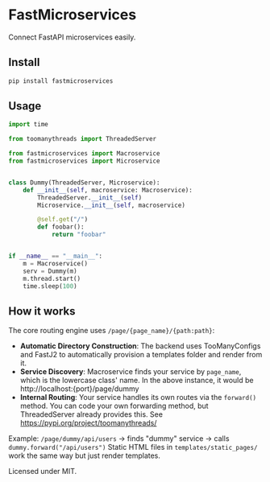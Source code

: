 # FastMicroservices

Connect FastAPI microservices easily.

## Install

```bash
pip install fastmicroservices
```

## Usage

```python
import time

from toomanythreads import ThreadedServer

from fastmicroservices import Macroservice
from fastmicroservices import Microservice


class Dummy(ThreadedServer, Microservice):
    def __init__(self, macroservice: Macroservice):
        ThreadedServer.__init__(self)
        Microservice.__init__(self, macroservice)

        @self.get("/")
        def foobar():
            return "foobar"


if __name__ == "__main__":
    m = Macroservice()
    serv = Dummy(m)
    m.thread.start()
    time.sleep(100)
```

## How it works

The core routing engine uses `/page/{page_name}/{path:path}`:

- **Automatic Directory Construction**: The backend uses TooManyConfigs and FastJ2 to automatically provision a templates folder and render from it.
- **Service Discovery**: Macroservice finds your service by `page_name`, which is the lowercase class' name. In the above instance, it would be http://localhost:{port}/page/dummy
- **Internal Routing**: Your service handles its own routes via the `forward()` method. You can code your own forwarding method, but ThreadedServer already provides this. See https://pypi.org/project/toomanythreads/

Example: `/page/dummy/api/users` → finds "dummy" service → calls `dummy.forward("/api/users")`
Static HTML files in `templates/static_pages/` work the same way but just render templates.

Licensed under MIT.